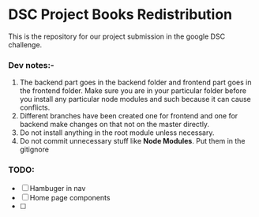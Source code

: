 # DSC Project Books Redistribution

This is the repository for our project submission in the google DSC challenge.

### Dev notes:-

1. The backend part goes in the backend folder and frontend part goes in the frontend folder. Make sure you are in your particular folder before you install any particular node modules and such because it can cause conflicts.
2. Different branches have been created one for frontend and one for backend make changes on that not on the master directly.
3. Do not install anything in the root module unless necessary.
4. Do not commit unnecessary stuff like **Node Modules**. Put them in the gitignore

### TODO:

- [ ] Hambuger in nav
- [ ] Home page components
- [ ]
